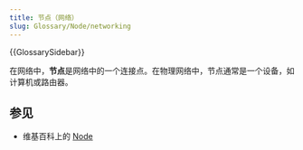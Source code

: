 ```yaml
---
title: 节点（网络）
slug: Glossary/Node/networking
---
```


{{GlossarySidebar}}

在网络中，**节点**是网络中的一个连接点。在物理网络中，节点通常是一个设备，如计算机或路由器。

## 参见

- 维基百科上的 [Node](<https://en.wikipedia.org/wiki/Node_(networking)>)
